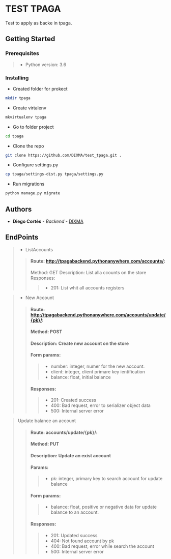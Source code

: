 # TEST TPAGA

Test to apply as backe in tpaga.

## Getting Started
### Prerequisites

> * Python version: 3.6

### Installing

* Created folder for prokect 
``` bash
mkdir tpaga
```
* Create virtalenv
``` bash
mkvirtualenv tpaga
```

* Go to folder project
``` bash
cd tpaga
```

* Clone the repo
``` bash
git clone https://github.com/DIXMA/test_tpaga.git .
```

* Configure settings.py
``` bash
cp tpaga/settings-dist.py tpaga/settings.py
```

* Run migrations
``` bash
python manage.py migrate
```

## Authors

* **Diego Cortés** - *Backend* - [DIXMA](https://github.com/DIXMA)

## EndPoints
> * ListAccounts
>> #### Route: http://tpagabackend.pythonanywhere.com/accounts/:
>> Method: GET
>> Description: List alla ccounts on the store
>> Responses:
>>> * 201: List whit all accounts registers 

> * New Account
>> #### Route: http://tpagabackend.pythonanywhere.com/accounts/update/{pk}/:
>> #### Method: POST
>> #### Description: Create new account on the store
>> #### Form params:
>>> * number: integer, numer for the new account.
>>> * client: integer, client primare key ientification
>>> * balance: float, initial balance
>> #### Responses:
>>> * 201: Created success
>>> * 400: Bad request, error to serializer object data
>>> * 500: Internal server error

> Update balance an account
>> #### Route: accounts/update/{pk}/:
>> #### Method: PUT
>> #### Description: Update an exist account
>> #### Params:
>>> * pk: integer, primary key to search account for update balance
>> #### Form params:
>>> * balance: float, positive or negative data for update balance to an account.
>> #### Responses:
>>> * 201: Updated success
>>> * 404: Not found account by pk
>>> * 400: Bad request, error while search the account
>>> * 500: Internal server error
